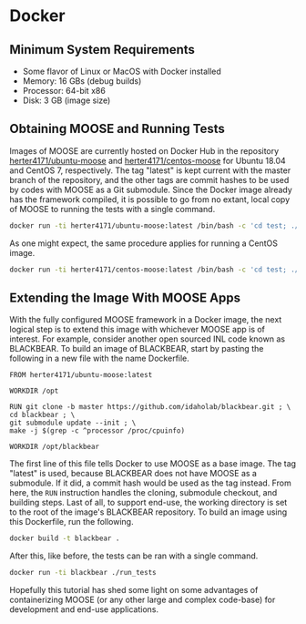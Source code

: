 # Docker

## Minimum System Requirements

- Some flavor of Linux or MacOS with Docker installed
- Memory: 16 GBs (debug builds)
- Processor: 64-bit x86
- Disk: 3 GB (image size)

## Obtaining MOOSE and Running Tests

Images of MOOSE are currently hosted on Docker Hub in the repository [herter4171/ubuntu-moose](https://hub.docker.com/r/herter4171/ubuntu-moose) and [herter4171/centos-moose](https://hub.docker.com/r/herter4171/centos-moose) for Ubuntu 18.04 and CentOS 7, respectively.  The tag "latest" is kept current with the master branch of the repository, and the other tags are commit hashes to be used by codes with MOOSE as a Git submodule.  Since the Docker image already has the framework compiled, it is possible to go from no extant, local copy of MOOSE to running the tests with a single command.

```bash
docker run -ti herter4171/ubuntu-moose:latest /bin/bash -c 'cd test; ./run_tests'
```

As one might expect, the same procedure applies for running a CentOS image. 

```bash
docker run -ti herter4171/centos-moose:latest /bin/bash -c 'cd test; ./run_tests'
```

## Extending the Image With MOOSE Apps

With the fully configured MOOSE framework in a Docker image, the next logical step is to extend this image with whichever MOOSE app is of interest.  For example, consider another open sourced INL code known as BLACKBEAR.  To build an image of BLACKBEAR, start by pasting the following in a new file with the name Dockerfile.    

```docker
FROM herter4171/ubuntu-moose:latest
  
WORKDIR /opt

RUN git clone -b master https://github.com/idaholab/blackbear.git ; \
cd blackbear ; \
git submodule update --init ; \
make -j $(grep -c ^processor /proc/cpuinfo)

WORKDIR /opt/blackbear
```

The first line of this file tells Docker to use MOOSE as a base image.  The tag "latest" is used, because BLACKBEAR does not have MOOSE as a submodule.  If it did, a commit hash would be used as the tag instead.  From here, the ```RUN``` instruction handles the cloning, submodule checkout, and building steps.  Last of all, to support end-use, the working directory is set to the root of the image's BLACKBEAR repository.  To build an image using this Dockerfile, run the following.

```bash
docker build -t blackbear .
```

After this, like before, the tests can be ran with a single command.

```bash
docker run -ti blackbear ./run_tests
```

Hopefully this tutorial has shed some light on some advantages of containerizing MOOSE (or any other large and complex code-base) for development and end-use applications.